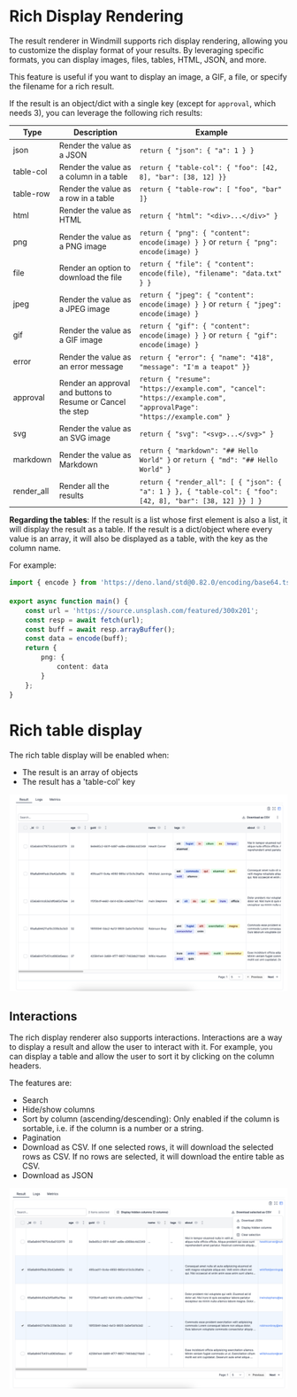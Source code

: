 # Rich Display Rendering

The result renderer in Windmill supports rich display rendering, allowing you to customize the display format of your results. By leveraging specific formats, you can display images, files, tables, HTML, JSON, and more.

This feature is useful if you want to display an image, a GIF, a file, or specify the filename for a rich result.

If the result is an object/dict with a single key (except for `approval`, which needs 3), you can leverage the following rich results:

| Type       | Description                                                 | Example                                                                                                              |
| ---------- | ----------------------------------------------------------- | -------------------------------------------------------------------------------------------------------------------- |
| json       | Render the value as a JSON                                  | `return { "json": { "a": 1 } }`                                                                                      |
| table-col  | Render the value as a column in a table                     | `return { "table-col": { "foo": [42, 8], "bar": [38, 12] }}`                                                         |
| table-row  | Render the value as a row in a table                        | `return { "table-row": [ "foo", "bar" ]}`                                                                            |
| html       | Render the value as HTML                                    | `return { "html": "<div>...</div>" }`                                                                                |
| png        | Render the value as a PNG image                             | `return { "png": { "content": encode(image) } }` or `return { "png": encode(image) }`                                |
| file       | Render an option to download the file                       | `return { "file": { "content": encode(file), "filename": "data.txt" } }`                                             |
| jpeg       | Render the value as a JPEG image                            | `return { "jpeg": { "content": encode(image) } }` or `return { "jpeg": encode(image) }`                              |
| gif        | Render the value as a GIF image                             | `return { "gif": { "content": encode(image) } }` or `return { "gif": encode(image) }`                                |
| error      | Render the value as an error message                        | `return { "error": { "name": "418", "message": "I'm a teapot" }}`                                                    |
| approval   | Render an approval and buttons to Resume or Cancel the step | `return { "resume": "https://example.com", "cancel": "https://example.com", "approvalPage": "https://example.com" }` |
| svg        | Render the value as an SVG image                            | `return { "svg": "<svg>...</svg>" }`                                                                                 |
| markdown   | Render the value as Markdown                                | `return { "markdown": "## Hello World" }` or `return { "md": "## Hello World" }`                                     |
| render_all | Render all the results                                      | `return { "render_all": [ { "json": { "a": 1 } }, { "table-col": { "foo": [42, 8], "bar": [38, 12] }} ] }`           |

**Regarding the tables**: If the result is a list whose first element is also a list, it will display the result as a table. If the result is a dict/object where every value is an array, it will also be displayed as a table, with the key as the column name.

For example:

```ts
import { encode } from 'https://deno.land/std@0.82.0/encoding/base64.ts';

export async function main() {
	const url = 'https://source.unsplash.com/featured/300x201';
	const resp = await fetch(url);
	const buff = await resp.arrayBuffer();
	const data = encode(buff);
	return {
		png: {
			content: data
		}
	};
}
```

# Rich table display

The rich table display will be enabled when:

- The result is an array of objects
- The result has a 'table-col' key

![Default](./default.png 'Rich table display')

## Interactions

The rich display renderer also supports interactions. Interactions are a way to display a result and allow the user to interact with it. For example, you can display a table and allow the user to sort it by clicking on the column headers.

The features are:

- Search
- Hide/show columns
- Sort by column (ascending/descending): Only enabled if the column is sortable, i.e. if the column is a number or a string.
- Pagination
- Download as CSV. If one selected rows, it will download the selected rows as CSV. If no rows are selected, it will download the entire table as CSV.
- Download as JSON

![Interactions](./interactions.png 'Interactions')
